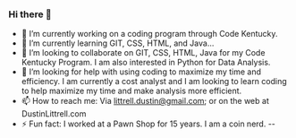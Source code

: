 ### Hi there 👋





- 🔭 I’m currently working on a coding program through Code Kentucky.
- 🌱 I’m currently learning GIT, CSS, HTML, and Java...
- 👯 I’m looking to collaborate on GIT, CSS, HTML, Java for my Code Kentucky Program. I am also interested in Python for Data Analysis. 
- 🤔 I’m looking for help with using coding to maximize my time and efficiency. I am currently a cost analyst and I am looking to learn coding to help maximize my time and make analysis more efficient. 
- 📫 How to reach me: Via littrell.dustin@gmail.com; or on the web at DustinLittrell.com
- ⚡ Fun fact: I worked at a Pawn Shop for 15 years. I am a coin nerd.
--
